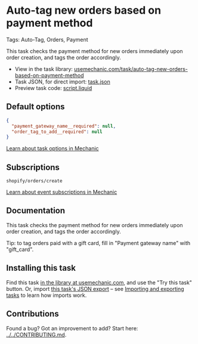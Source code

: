 # Auto-tag new orders based on payment method

Tags: Auto-Tag, Orders, Payment

This task checks the payment method for new orders immediately upon order creation, and tags the order accordingly.

* View in the task library: [usemechanic.com/task/auto-tag-new-orders-based-on-payment-method](https://usemechanic.com/task/auto-tag-new-orders-based-on-payment-method)
* Task JSON, for direct import: [task.json](../../tasks/auto-tag-new-orders-based-on-payment-method.json)
* Preview task code: [script.liquid](./script.liquid)

## Default options

```json
{
  "payment_gateway_name__required": null,
  "order_tag_to_add__required": null
}
```

[Learn about task options in Mechanic](https://docs.usemechanic.com/article/471-task-options)

## Subscriptions

```liquid
shopify/orders/create
```

[Learn about event subscriptions in Mechanic](https://docs.usemechanic.com/article/408-subscriptions)

## Documentation

This task checks the payment method for new orders immediately upon order creation, and tags the order accordingly.

Tip: to tag orders paid with a gift card, fill in "Payment gateway name" with "gift_card".

## Installing this task

Find this task [in the library at usemechanic.com](https://usemechanic.com/task/auto-tag-new-orders-based-on-payment-method), and use the "Try this task" button. Or, import [this task's JSON export](../../tasks/auto-tag-new-orders-based-on-payment-method.json) – see [Importing and exporting tasks](https://docs.usemechanic.com/article/505-importing-and-exporting-tasks) to learn how imports work.

## Contributions

Found a bug? Got an improvement to add? Start here: [../../CONTRIBUTING.md](../../CONTRIBUTING.md).
